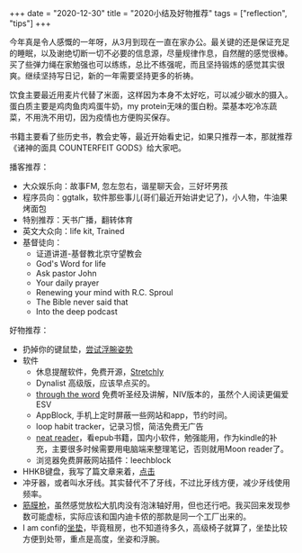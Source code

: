 +++ 
date = "2020-12-30"
title = "2020小结及好物推荐"
tags = ["reflection", "tips"]
+++

今年真是令人感慨的一年呀，从3月到现在一直在家办公。最关键的还是保证充足的睡眠，以及谢绝切断一切不必要的信息源，尽量规律作息，自然醒的感觉很棒。买了些弹力绳在家勉强也可以练练，总比不练强呢，而且坚持锻炼的感觉其实很爽。继续坚持写日记，新的一年需要坚持更多的祈祷。

饮食主要最近用麦片代替了米面，这样因为本身不太好吃，可以减少碳水的摄入。蛋白质主要是鸡肉鱼肉鸡蛋牛奶，my protein无味的蛋白粉。菜基本吃冷冻蔬菜，不用洗不用切，因为疫情也方便购买保存。

书籍主要看了些历史书，教会史等，最近开始看史记，如果只推荐一本，那就推荐《诸神的面具  COUNTERFEIT GODS》给大家吧。

播客推荐：
- 大众娱乐向：故事FM, 忽左忽右，谐星聊天会，三好坏男孩
- 程序员向：ggtalk，软件那些事儿(哥们最近开始讲史记了)，小人物，牛油果烤面包
- 特别推荐：天书广播，翻转体育
- 英文大众向：life kit, Trained
- 基督徒向：
    - 证道讲道-基督教北京守望教会
    - God's Word for life
    - Ask pastor John
    - Your daily prayer
    - Renewing your mind with R.C. Sproul
    - The Bible never said that
    - Into the deep podcast

好物推荐：
- 扔掉你的键鼠垫，[尝试浮腕姿势](https://yanjiyu.com/zh/posts/sitting-position/)
- 软件
    - 休息提醒软件，免费开源，[Stretchly](https://hovancik.net/stretchly/)
    - Dynalist 高级版，应该早点买的。
    - [through the word](https://throughtheword.org/) 免费听圣经及讲解，NIV版本的，虽然个人阅读更偏爱ESV
    - AppBlock, 手机上定时屏蔽一些网站和app，节约时间。
    - loop habit tracker，记录习惯，简洁免费无广告
    - [neat reader](https://www.neat-reader.com/)，看epub书籍，国内小软件，勉强能用，作为kindle的补充，主要很多时候需要用电脑端来整理笔记，否则就用Moon reader了。
    - 浏览器免费屏蔽网站插件：leechblock
- HHKB键盘，我写了篇文章来着，[点击](https://yanjiyu.com/zh/posts/hhkb/)
- 冲牙器，或者叫水牙线。其实替代不了牙线，不过比牙线方便，减少牙线使用频率。
- [筋膜枪](https://www.amazon.co.uk/YABER-Massager-Ultra-Quiet-4x4models-Percussion/dp/B08CZMTNB6)，虽然感觉放松大肌肉没有泡沫轴好用，但也还行吧。我买回来发现参数可能虚标，实际应该和国内迪卡侬的那款是同一个工厂出来的。
- I am confi的[坐垫](https://www.amazon.co.uk/iamcomfi-Coccyx-Cushion-Orthopedic-Wheelchair/dp/B078SBJ2V3/ref=sr_1_1_sspa?adgrpid=107037955846&dchild=1&gclid=CjwKCAiA57D_BRAZEiwAZcfCxeF-I3SwOxd7D3WysHqLc4r9N8WlFdH4a2UHmnsbEkGoPnMiYXquxBoCtzkQAvD_BwE&hvadid=461355135594&hvdev=c&hvlocphy=1007464&hvnetw=g&hvqmt=e&hvrand=8928657703105974684&hvtargid=kwd-951698239156&hydadcr=24889_1723786&keywords=i+am+comfy+cushion&qid=1609347737&quartzVehicle=77-976&replacementKeywords=am+comfy+cushion&sr=8-1-spons&tag=googhydr-21&psc=1&smid=A2WQMG3OXLBRUO&spLa=ZW5jcnlwdGVkUXVhbGlmaWVyPUEySTlDMzJBNkFaQlFXJmVuY3J5cHRlZElkPUEwMzExNDM4MklQN0ZVUFpaVzJGUCZlbmNyeXB0ZWRBZElkPUEwNTY0OTg5MkdaMUs3RjBQNkZRMSZ3aWRnZXROYW1lPXNwX2F0ZiZhY3Rpb249Y2xpY2tSZWRpcmVjdCZkb05vdExvZ0NsaWNrPXRydWU=)，毕竟租房，也不知道待多久，高级椅子就算了，坐垫比较方便到处带，重点是高度，坐姿和浮腕。